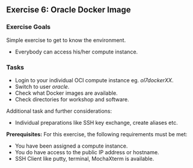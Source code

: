 ## Exercise 6: Oracle Docker Image

### Exercise Goals

Simple exercise to get to know the environment.

- Everybody can access his/her compute instance.

### Tasks

- Login to your individual OCI compute instance eg. *ol7dockerXX*.
- Switch to user *oracle*.
- Check what Docker images are available.
- Check directories for workshop and software.

<!-- Stuff between the <div class="notes"> will be rendered as pptx slide notes -->
<div class="notes">

Additional task and further considerations:

- Individual preparations like SSH key exchange, create aliases etc.

**Prerequisites:**  For this exercise, the following requirements must be met:

- You have been assigned a compute instance.
- You do have access to the public IP address or hostname.
- SSH Client like putty, terminal, MochaXterm is available.

</div>
